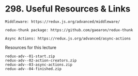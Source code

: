 # 298. Useful Resources & Links

    Middleware: https://redux.js.org/advanced/middleware/

    redux-thunk package: https://github.com/gaearon/redux-thunk

    Async Actions: https://redux.js.org/advanced/async-actions

Resources for this lecture

    redux-adv--01-start.zip
    redux-adv--02-action-creators.zip
    redux-adv--03-async-actions.zip
    redux-adv--04-finished.zip